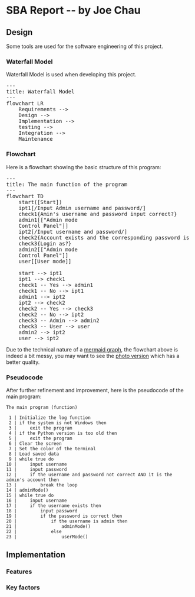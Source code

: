 <!-- README
This markdown file is designed to be read online only.
Visit https://joeccp.github.io/SBA/REPORT.html 
-->

<!-- https://mermaid.js.org/config/usage.html#using-mermaid -->
<script type="module">
  import mermaid from 'https://cdn.jsdelivr.net/npm/mermaid@10/dist/mermaid.esm.min.mjs';
</script>


# SBA Report -- by Joe Chau

## Design

Some tools are used for the software engineering of this project.

### Waterfall Model

Waterfall Model is used when developing this project.

<pre class="mermaid">
---
title: Waterfall Model
---
flowchart LR
    Requirements -->
    Design -->
    Implementation -->
    testing -->
    Integration -->
    Maintenance
</pre>


### Flowchart
Here is a flowchart showing the basic structure of this program:
<pre class="mermaid">
---
title: The main function of the program
---
flowchart TD
    start([Start])
    ipt1[/Input Admin username and password/]
    check1{Amin's username and password input correct?}
    admin1[["Admin mode
    Control Panel"]]
    ipt2[/Input username and password/]
    check2{Account exists and the corresponding password is correct?}
    check3{Login as?}
    admin2[["Admin mode
    Control Panel"]]
    user[[User mode]]

    start --> ipt1
    ipt1 --> check1
    check1 -- Yes --> admin1
    check1 -- No --> ipt1
    admin1 --> ipt2
    ipt2 --> check2
    check2 -- Yes --> check3
    check2 -- No --> ipt2
    check3 -- Admin --> admin2
    check3 -- User --> user
    admin2 --> ipt2
    user --> ipt2
</pre>

Due to the technical nature of a [mermaid graph](https://mermaid.js.org/),
the flowchart above is indeed a bit messy, 
you may want to see the
[photo version](images/report/Main_Flow_Chart.jpg)
which has a better quality.

### Pseudocode

After further refinement and improvement, here is the pseudocode of the main program:

```text
The main program (function)

 1 | Initialize the log function
 2 | if the system is not Windows then
 3 |     exit the program
 4 | if the Python version is too old then
 5 |     exit the program
 6 | Clear the screen
 7 | Set the color of the terminal
 8 | Load saved data
 9 | while true do
10 |     input username
11 |     input password
12 |     if the username and password not correct AND it is the admin's account then
13 |         break the loop
14 | adminMode()
15 | while true do
16 |     input username
17 |     if the username exists then
18 |         input password
19 |         if the password is correct then
20 |             if the username is admin then
21 |                 adminMode()
22 |             else
23 |                 userMode()
```

## Implementation

### Features

### Key factors 

